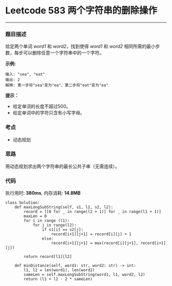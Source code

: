 # Leetcode 583 两个字符串的删除操作
***
### 题目描述
给定两个单词 *word1* 和 *word2*，找到使得 *word1* 和 *word2* 相同所需的最小步数，每步可以删除任意一个字符串中的一个字符。


**示例:**   
	
	输入: "sea", "eat"
	输出: 2
	解释: 第一步将"sea"变为"ea"，第二步将"eat"变为"ea"
	
    	
**提示：**  

* 给定单词的长度不超过500。
* 给定单词中的字符只含有小写字母。
	

### 考点

* 动态规划

### 思路   
用动态规划求出两个字符串的最长公共子串（无需连续）。


### 代码  
执行用时: **380ms**, 内存消耗: **14.8MB** 

```
class Solution:
    def maxLongSubString(self, s1, l1, s2, l2):
        record = [[0 for _ in range(l2 + 1)] for _ in range(l1 + 1)]
        maxLen = 0
        for i in range (l1):
            for j in range(l2):
                if s1[i] == s2[j]:
                    record[i+1][j+1] = record[i][j] + 1
                else:
                    record[i+1][j+1] = max(record[i][j+1], record[i+1][j])
                    
        return record[l1][l2]
                        
    def minDistance(self, word1: str, word2: str) -> int:
        l1, l2 = len(word1), len(word2)
        sameLen = self.maxLongSubString(word1, l1, word2, l2)
        return (l1 + l2 - 2 * sameLen)               
```








	